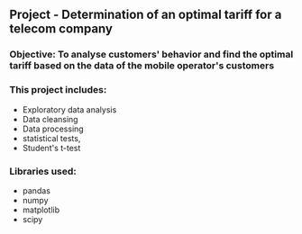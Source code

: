 ## Project - Determination of an optimal tariff for a telecom company

### Objective: To analyse customers' behavior and find the optimal tariff based on the data of the mobile operator's customers

### This project includes:

- Exploratory data analysis
- Data cleansing
- Data processing
- statistical tests,
- Student's t-test

### Libraries used:
- pandas
- numpy 
- matplotlib
- scipy
